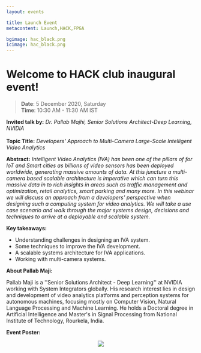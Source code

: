 ```yaml
---
layout: events

title: Launch Event
metacontent: Launch,HACK,FPGA

bgimage: hac_black.png
icimage: hac_black.png
---
```


# **Welcome to** HACK **club inaugural event!**

 >**Date**: 5 December 2020, Saturday
  <br>**Time**: 10:30 AM - 11:30 AM IST

**Invited talk by:** *Dr. Pallab Majhi, Senior Solutions Architect-Deep Learning, NVIDIA* <br>
<br>
**Topic Title:** *Developers' Approach to Multi-Camera Large-Scale Intelligent Video
Analytics*

**Abstract:** *Intelligent Video Analytics (IVA) has been one of the pillars of for IoT and
Smart cities as billions of video sensors has been deployed worldwide, generating
massive amounts of data.  At this juncture a multi-camera based scalable architecture
is imperative which can turn this massive data in to rich insights in areas such as
traffic management and optimization, retail analytics, smart parking and many more.
In this webinar we will discuss an approach from a developers' perspective when
designing such a computing system for video analytics. We will take a use case
scenario and walk through the major systems design, decisions and techniques to
arrive at a deployable and scalable system.*

**Key takeaways:**
- Understanding challenges in designing an IVA system.
- Some techniques to improve the IVA development.
- A scalable systems architecture for IVA applications.
- Working with multi-camera systems.

**About Pallab Maji:**

Pallab Maji is a ''Senior Solutions Architect -  Deep Learning'' at NVIDIA working
with System Integrators globally. His research interest lies in design and development
of video analytics platforms and perception systems for autonomous machines,
focusing mostly on Computer Vision, Natural Language Processing and Machine
Learning. He holds a Doctoral degree in Artificial Intelligence and Master's in Signal
Processing from National Institute of Technology, Rourkela, India.

**Event Poster:**

<p style="text-align:center"><a href="{{ site.baseurl }}/index.html"> <img src="https://docs.google.com/drawings/d/e/2PACX-1vSkojZGaluMzL72afMN2KNGxmAj0TedITo_HqFINft-YqC2wCirni58vpYvqA3odnrufbyD4KcsbdEH/pub?w=600&amp;h=768"></a></p>


